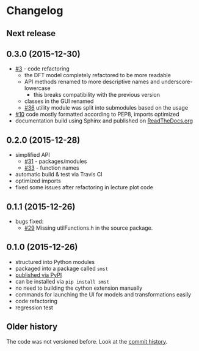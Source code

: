 # Changelog

## Next release

## 0.3.0 (2015-12-30)

- [#3](https://github.com/bzamecnik/sms-tools/issues/3) - code refactoring
  - the DFT model completely refactored to be more readable
  - API methods renamed to more descriptive names and underscore-lowercase
    - this breaks compatibility with the previous version
  - classes in the GUI renamed
  - [#36](https://github.com/bzamecnik/sms-tools/issues/36) utility module was split into submodules based on the usage
- [#10](https://github.com/bzamecnik/sms-tools/issues/10) code mostly formatted according to PEP8, imports optimized
- documentation build using Sphinx and published on [ReadTheDocs.org](https://smst.readthedocs.org/)

## 0.2.0 (2015-12-28)

- simplified API
  - [#31](https://github.com/bzamecnik/sms-tools/issues/31) - packages/modules
  - [#33](https://github.com/bzamecnik/sms-tools/issues/33) - function names
- automatic build & test via Travis CI
- optimized imports
- fixed some issues after refactoring in lecture plot code

## 0.1.1 (2015-12-26)

- bugs fixed:
  - [#29](https://github.com/bzamecnik/sms-tools/issues/29) Missing utilFunctions.h in the source package.

## 0.1.0 (2015-12-26)

- structured into Python modules
- packaged into a package called `smst`
- [published via PyPI](https://pypi.python.org/pypi/smst)
- can be installed via `pip install smst`
- no need to building the cython extension manually
- commands for launching the UI for models and transformations easily
- code refactoring
- regression test

## Older history

The code was not versioned before. Look at the [commit history](https://github.com/MTG/sms-tools/commits/master).
